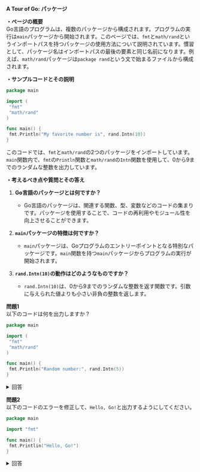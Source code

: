 **A Tour of Go: パッケージ**

**・ページの概要**  
Go言語のプログラムは、複数のパッケージから構成されます。プログラムの実行は`main`パッケージから開始されます。このページでは、`fmt`と`math/rand`というインポートパスを持つパッケージの使用方法について説明されています。慣習として、パッケージ名はインポートパスの最後の要素と同じ名前になります。例えば、`math/rand`パッケージは`package rand`という文で始まるファイルから構成されます。

**・サンプルコードとその説明**  
```go
package main

import (
 "fmt"
 "math/rand"
)

func main() {
 fmt.Println("My favorite number is", rand.Intn(10))
}
```
このコードでは、`fmt`と`math/rand`の2つのパッケージをインポートしています。`main`関数内で、`fmt`の`Println`関数と`math/rand`の`Intn`関数を使用して、0から9までのランダムな整数を出力しています。

**・考えるべき点や質問とその答え**  
1. **Go言語のパッケージとは何ですか？**  
   - Go言語のパッケージは、関連する関数、型、変数などのコードの集まりです。パッケージを使用することで、コードの再利用やモジュール性を向上させることができます。

2. **`main`パッケージの特徴は何ですか？**  
   - `main`パッケージは、Goプログラムのエントリーポイントとなる特別なパッケージです。`main`関数を持つ`main`パッケージからプログラムの実行が開始されます。

3. **`rand.Intn(10)`の動作はどのようなものですか？**  
   - `rand.Intn(10)`は、0から9までのランダムな整数を返す関数です。引数に与えられた値よりも小さい非負の整数を返します。

**問題1**  
以下のコードは何を出力しますか？
```go
package main

import (
 "fmt"
 "math/rand"
)

func main() {
 fmt.Println("Random number:", rand.Intn(5))
}
```
<details>
  <summary>回答</summary>

出力: `Random number:`の後に0から4までのランダムな整数が表示されます。

解説: `rand.Intn(5)`は、0から4までのランダムな整数を返す関数です。

</details>

**問題2**  
以下のコードのエラーを修正して、`Hello, Go!`と出力するようにしてください。
```go
package main

import "fmt"

func main() {
 fmt.Printlin("Hello, Go!")
}
```
<details>
  <summary>回答</summary>

修正後のコード:
```go
package main

import "fmt"

func main() {
 fmt.Println("Hello, Go!")
}
```

解説: `Printlin`という関数は存在しないため、正しくは`Println`と記述する必要があります。

</details>
